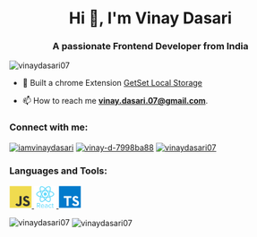 <!-- ### Hi there 👋 -->

<h1 align="center">Hi 👋, I'm Vinay Dasari</h1>
<h3 align="center">A passionate Frontend Developer from India</h3>
<p align="left"> <img src="https://komarev.com/ghpvc/?username=vinaydasari07&label=Profile%20views&color=0e75b6&style=flat" alt="vinaydasari07" /> </p>

- 🔭 Built a chrome Extension [GetSet Local Storage](https://chrome.google.com/webstore/detail/getset-local-storage/ippidodkgapkblnaegmgjhdflkbonoco)

- 📫 How to reach me **vinay.dasari.07@gmail.com**.


<h3 align="left">Connect with me:</h3>
<p align="left">
<a href="https://twitter.com/iamvinaydasari" target="blank"><img align="center" src="https://raw.githubusercontent.com/rahuldkjain/github-profile-readme-generator/master/src/images/icons/Social/twitter.svg" alt="iamvinaydasari" height="30" width="40" /></a>
<a href="https://linkedin.com/in/vinay-d-7998ba88" target="blank"><img align="center" src="https://raw.githubusercontent.com/rahuldkjain/github-profile-readme-generator/master/src/images/icons/Social/linked-in-alt.svg" alt="vinay-d-7998ba88" height="30" width="40" /></a>
<a href="https://www.hackerrank.com/vinaydasari07" target="blank"><img align="center" src="https://raw.githubusercontent.com/rahuldkjain/github-profile-readme-generator/master/src/images/icons/Social/hackerrank.svg" alt="vinaydasari07" height="30" width="40" /></a>
</p>

<h3 align="left">Languages and Tools:</h3>
<p align="left"> <a href="https://developer.mozilla.org/en-US/docs/Web/JavaScript" target="_blank" rel="noreferrer"> <img src="https://raw.githubusercontent.com/devicons/devicon/master/icons/javascript/javascript-original.svg" alt="javascript" width="40" height="40"/> </a> <a href="https://reactjs.org/" target="_blank" rel="noreferrer"> <img src="https://raw.githubusercontent.com/devicons/devicon/master/icons/react/react-original-wordmark.svg" alt="react" width="40" height="40"/> </a> <a href="https://www.typescriptlang.org/" target="_blank" rel="noreferrer"> <img src="https://raw.githubusercontent.com/devicons/devicon/master/icons/typescript/typescript-original.svg" alt="typescript" width="40" height="40"/> </a> </p>

<p><img align="left" src="https://github-readme-stats.vercel.app/api/top-langs?username=vinaydasari07&show_icons=true&locale=en&layout=compact" alt="vinaydasari07" /></p>

<p>&nbsp;<img align="center" src="https://github-readme-stats.vercel.app/api?username=vinaydasari07&show_icons=true&locale=en" alt="vinaydasari07" /></p>

<!-- <p><img align="center" src="https://github-readme-streak-stats.herokuapp.com/?user=vinaydasari07&" alt="vinaydasari07" /></p> -->

<!--
**VinayDasari07/VinayDasari07** is a ✨ _special_ ✨ repository because its `README.md` (this file) appears on your GitHub profile.

Here are some ideas to get you started:

- 🔭 I’m currently working on ...
- 🌱 I’m currently learning ...
- 👯 I’m looking to collaborate on ...
- 🤔 I’m looking for help with ...
- 💬 Ask me about ...
- 📫 How to reach me: ...
- 😄 Pronouns: ...
- ⚡ Fun fact: ...
-->
